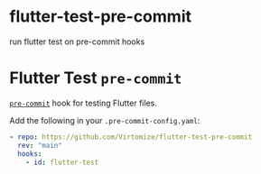 # flutter-test-pre-commit
run flutter test on pre-commit hooks

# Flutter Test `pre-commit`

[`pre-commit`](https://pre-commit.com) hook for testing Flutter files.

Add the following in your `.pre-commit-config.yaml`:
```yaml
- repo: https://github.com/Virtomize/flutter-test-pre-commit
  rev: "main"
  hooks:
    - id: flutter-test
```
